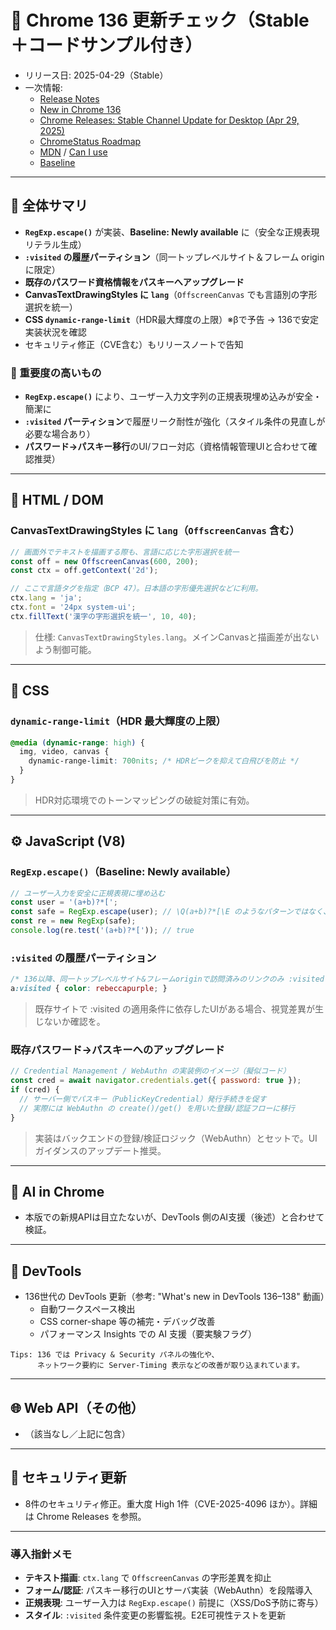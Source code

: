 # 🧭 Chrome 136 更新チェック（Stable＋コードサンプル付き）

- リリース日: 2025-04-29（Stable）
- 一次情報:
  - [Release Notes](https://developer.chrome.com/release-notes/136)
  - [New in Chrome 136](https://developer.chrome.com/blog/new-in-chrome-136/)
  - [Chrome Releases: Stable Channel Update for Desktop (Apr 29, 2025)](https://chromereleases.googleblog.com/2025/04/stable-channel-update-for-desktop_29.html)
  - [ChromeStatus Roadmap](https://chromestatus.com/roadmap)
  - [MDN](https://developer.mozilla.org/ja/docs/Web) / [Can I use](https://caniuse.com/)
  - [Baseline](https://web.dev/baseline?hl=ja)

---

## 🔹 全体サマリ
- **`RegExp.escape()`** が実装、**Baseline: Newly available** に（安全な正規表現リテラル生成）
- **`:visited` の履歴パーティション**（同一トップレベルサイト＆フレーム origin に限定）
- **既存のパスワード資格情報をパスキーへアップグレード**
- **CanvasTextDrawingStyles に `lang`**（`OffscreenCanvas` でも言語別の字形選択を統一）
- **CSS `dynamic-range-limit`**（HDR最大輝度の上限）※βで予告 → 136で安定実装状況を確認
- セキュリティ修正（CVE含む）もリリースノートで告知

### 🚨 重要度の高いもの
- **`RegExp.escape()`** により、ユーザー入力文字列の正規表現埋め込みが安全・簡潔に
- **`:visited` パーティション**で履歴リーク耐性が強化（スタイル条件の見直しが必要な場合あり）
- **パスワード→パスキー移行**のUI/フロー対応（資格情報管理UIと合わせて確認推奨）

---

## 🧩 HTML / DOM
### CanvasTextDrawingStyles に `lang`（`OffscreenCanvas` 含む）
```js
// 画面外でテキストを描画する際も、言語に応じた字形選択を統一
const off = new OffscreenCanvas(600, 200);
const ctx = off.getContext('2d');

// ここで言語タグを指定（BCP 47）。日本語の字形優先選択などに利用。
ctx.lang = 'ja';
ctx.font = '24px system-ui';
ctx.fillText('漢字の字形選択を統一', 10, 40);
```
> 仕様: `CanvasTextDrawingStyles.lang`。メインCanvasと描画差が出ないよう制御可能。

---

## 🎨 CSS
### `dynamic-range-limit`（HDR 最大輝度の上限）
```css
@media (dynamic-range: high) {
  img, video, canvas {
    dynamic-range-limit: 700nits; /* HDRピークを抑えて白飛びを防止 */
  }
}
```
> HDR対応環境でのトーンマッピングの破綻対策に有効。

---

## ⚙️ JavaScript (V8)
### `RegExp.escape()`（Baseline: Newly available）
```js
// ユーザー入力を安全に正規表現に埋め込む
const user = '(a+b)?*[';
const safe = RegExp.escape(user); // \Q(a+b)?*[\E のようなパターンではなく、各記号をエスケープ済みのリテラル文字列を返す
const re = new RegExp(safe);
console.log(re.test('(a+b)?*[')); // true
```

### `:visited` の履歴パーティション
```css
/* 136以降、同一トップレベルサイト&フレームoriginで訪問済みのリンクのみ :visited になる */
a:visited { color: rebeccapurple; }
```
> 既存サイトで :visited の適用条件に依存したUIがある場合、視覚差異が生じないか確認を。

### 既存パスワード→パスキーへのアップグレード
```js
// Credential Management / WebAuthn の実装例のイメージ（擬似コード）
const cred = await navigator.credentials.get({ password: true });
if (cred) {
  // サーバー側でパスキー（PublicKeyCredential）発行手続きを促す
  // 実際には WebAuthn の create()/get() を用いた登録/認証フローに移行
}
```
> 実装はバックエンドの登録/検証ロジック（WebAuthn）とセットで。UIガイダンスのアップデート推奨。

---

## 🧠 AI in Chrome
- 本版での新規APIは目立たないが、DevTools 側のAI支援（後述）と合わせて検証。

---

## 🧰 DevTools
- 136世代の DevTools 更新（参考: "What's new in DevTools 136–138" 動画）
  - 自動ワークスペース検出
  - CSS corner-shape 等の補完・デバッグ改善
  - パフォーマンス Insights での AI 支援（要実験フラグ）

```text
Tips: 136 では Privacy & Security パネルの強化や、
      ネットワーク要約に Server-Timing 表示などの改善が取り込まれています。
```

---

## 🌐 Web API（その他）
- （該当なし／上記に包含）

---

## 🧾 セキュリティ更新
- 8件のセキュリティ修正。重大度 High 1件（CVE-2025-4096 ほか）。詳細は Chrome Releases を参照。

---

### 導入指針メモ
- **テキスト描画**: `ctx.lang` で `OffscreenCanvas` の字形差異を抑止
- **フォーム/認証**: パスキー移行のUIとサーバ実装（WebAuthn）を段階導入
- **正規表現**: ユーザー入力は `RegExp.escape()` 前提に（XSS/DoS予防に寄与）
- **スタイル**: `:visited` 条件変更の影響監視。E2E可視性テストを更新
